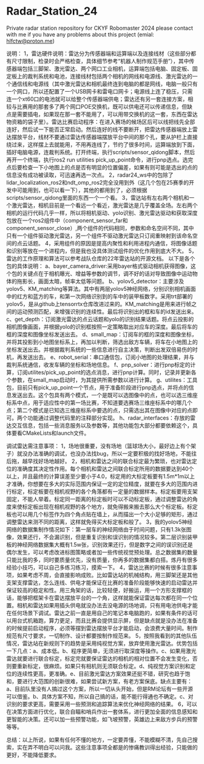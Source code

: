 # Radar_Station_24
Private radar station repository for CKYF Robomaster 2024
please contact with me if you have any problems about this project (emial: hlfctw@proton.me)

说明：
1，雷达硬件说明：雷达分为传感器端和运算端以及连接线材（这些部分都有尺寸限制，检录时会严格检查，具体细节参考“机器人制作规范手册”），其中传感器端包括三脚架、激光雷达、两个网口工业相机，运算端包括电脑、固定板、固定板上的裁判系统和电池，连接线材包括两个相机的网线和电源线、激光雷达的一个通信线和电源线（其中激光雷达和相机最终连到电脑的都是网线，电脑一般只有一个网口，所以还配置了一个USB网卡和雷电口网卡；电源线上连了稳压，只需连一个xt60口的电池就可以给整个传感器端供电；雷达还有另一套连接方案，相较与比赛用的那套多了两个网口POE交换机，既可以供电还可以传递信息，但缺点是需要插电，如果现在那一套不能用了，可以用带交换机的这一套，东西在雷达物资箱的袋子里）。雷达比赛启动程序：在进入赛场的候场区后可以线把线先全部连好，然后试一下能否正常启动。然后连好的线不要断开，把雷达传感器端放上雷达摆放平台，线材不要通过雷达传感器端摆放平台中间的那个孔，要从护栏上直接绕过来，这样摆上去就能用，不用再连线了，节约了很多时间，运算端放到下面，插好电脑电源，连裁判系统。打开终端，执行scripts/sensor_qidong脚本，然后再开一个终端，执行ros2 run utilities pick_up_point命令，进行pnp选点。选完点后要检查一下小地图上的点是否有明显的位置偏差，如果有则可能是选出的点的信息没有成功被读取，可迅速再选一次点。
2，radar24_ws中的包除了lidar_localization_ros2和ndt_omp_ros2完全没用到外（这几个包在25赛季的开发中可能用到，也可以看一下），其他的都用到了，必须根据scripts/sensor_qidong里面的东西一个一个看。
3，雷达站有左右两个相机和一个激光雷达，相机目前是一个看远一个看近，激光雷达是几乎覆盖全场。左右两个相机的运行代码几乎一样，所以将相机驱动、yolo识别、激光雷达驱动和获取深度包放在一个ros2组件中（component_sensor_far和component_sensor_close）,两个组件的代码相同，参数和命名空间不同，其中只有一个组件驱动激光雷达，另一个组件不驱动激光雷达只订阅重映射到该命名空间的点云话题。
4，采用组件的原因是提高内聚性和利用进程内通信，将图像话题和识别等放在一个进程内，但是我也没具体测试组件的优化作用到底大不大。
5，雷达的工作原理和算法可以参考战队仓库的22年雷达站的开源文档。
以下是各个包的具体说明：
a、bayer_camera_driver:采用bayer格式驱动相机获得图像，这个包的关键点在于相机曝光、增益等参数的调节，调不好的话对导致图像中运动物体的拖影长，画面太暗，帧率太低等问题。
b、yolov5_detector：主要涉及yolov5、KM_matching等算法。其中有两层yolov5神经网络，分别识别相机画面中的红方和蓝方的车，和第一次网络识别到的车中的装甲板数字。采用trt部署的yolov5，是从github上tensorrtx仓库改进过来的。KM_matching是用来进行帧之间的运动预测匹配，来增强识别的连续性。最后将识别出的框和车的id发送出来。
c、get_depth：订阅激光雷达的点云话题和yolo的识别结果话题。将点云投影的相机图像画面，并根据yolo的识别框按照一定策略取出对应车的深度。最后将车的框的深度和图像坐标发送出去。
d、small_map：订阅车的框的深度和图像坐标，并将其投影到小地图坐标系上，再加以判断，筛选出敌方车辆，将车在小地图上的坐标发送出去。并根据裁判系统的一些信息进行自主决策，判断出发双倍易伤的时机，再发送出去。
e、robot_serial：串口通信包，订阅小地图的处理结果，并与裁判系统通信，收发车辆的坐标和场地信息。
f、pnp_solver：进行pnp标定的计算，订阅utilites/pick_up_point的选点消息，进行pnp计算。同时，记录并更新各个参数，在small_map启动时，为其提供所需参数以进行计算。
g、utilites：工具包，目前只有pick_up_point一个节点，用于准备阶段进行pnp选点，并将点的信息发送出去。这个包具有两个模式，一个是既可以选图像中的点，也可以选三维座标系中点，用于适应性中的第一场比赛，不知道要选赛场三维座标系中的哪几个点；第二个模式是已知选三维座标系中要选的点，只需选出其在图像中对应的点即可。两个功能通过调整代码里的注释部分实现。
h、radar_interfaces：存放的雷达交互信息，包括一些消息服务以及参数等，其他功能包大部分都要依赖这个，具体要看CMakeLists和launch文件。

调试雷达需注意事项：
1，场地很重要，没有场地（篮球场大小，最好边上有个架子）就没办法准确的调试，也没办法找bug，所以一定要积极的找好场地，不能往后拖，越早找好场地越好。
2，相机和雷达之间的联合标定最为繁琐，也对雷达定位的准确度其决定性作用。每个相机和雷达之间联合标定所用的数据要达到40个以上，并且最终的计算误差至少要小于4.0，标定用的大标定板要有1.5m*1m以上才准确，你想要在多大的实际范围内保证一定的定位精度，就要在多大的范围内进行标定，标定板要在相机视野的各个角落都有一定量的数据样本。标定板要用支架固定，不能人举着。标定同一距离的标定板时可以不动标定板，通过调整雷达的角度来使标定板出现在相机视野的各个地方，就免得搬来搬去那么大个标定板。标定板也可以用几个标签作为四个角点贴在墙上，从而描出一个大小足够的矩形，通过调整雷达来测不同的距离，这样就免得买大标定板和般了。
3，我的yolov5神经网络的数据集制作情况如下：第一层车的神经网络由于时间问题，只有1.3k张图像，效果还行，不会漏识别，但是重复识别和误识别的情况较多。第二层识别装甲板的神经网络数据集大概有1.5w张，识别效果还行，但是数字之间的误识别还是偶尔发生，可以考虑改进标图策略或者加一些传统视觉预处理。总之数据集的数量只能比我的多，同时要质量优先，没有质量，你再多的数据集都白搭。炼丹有很多经验小技巧，可以自己多练习练习，摸索一下。
4，雷达比赛的时候有很多注意事项，如果考虑不周，会直接影响成败。比如雷达站的机械结构，用三脚架还是其他支架支撑雷达，怎么连线、供电才能保证在比赛的准备阶段能够快速的启动雷达并保证较高的稳定和性。用三角架的话，比较轻便，好搬运，用一个方形支撑框的话，能够把框架卡在雷达摆放平台的一个角，这样就能保证雷达每次都在同一个位置。相机和雷达如果用插头供电就没办法去没电源的场地调，只有用电池供电才能在任何场景下调试。雷达之前一直是用自己的笔记本电脑跑的，如果有条件的话可以用台式机箱跑，算力更足，而且比赛会提供显示屏，但是缺点就是没办法在准备的时候提前启动程序，必须等摆到雷达摆放平台才能启动，会浪费大量时间。制作规范有尺寸要求，一切制作、设计都要按制作规范来。 
5，按照我看到的其他队伍情况，雷达站在新规则下的趋势是采用纯视觉方案，放弃使用激光雷达。优势包括一下几点：a、成本低。b、程序更简单，无须进行取深度等操作。c、如果用激光雷达就要进行联合标定，标定完就要保证雷达的相机的相对位置不会发生变化，否则要重新标定，很麻烦。如果只有相机则无须联合标定。d、纯视觉方案识别和定位的连续性更高，更准确。e、目前激光雷达方案效果还挺不错，研究也趋于饱和，要进行大范围的创新很难，如果尝试新方案，有老方案保底。缺点主要有：a、目前队里没有人搞过这个方案，所以一切从头开始，但是RM论坛有一些开源可以借鉴。b、具体方案不知，所以自己搞的话，能不能行得通也不确定。c、对识别的要求更高，需要采用一些预测和追踪算法来优化神经网络的结果。
6，可以在决策方面进行优化，联合自瞄和哨兵作出一套体系，进行更加全面的信息感知和更智能的决策。还可以加一些预警功能，如飞坡预警，英雄边上来敌方步兵的预警等等。

总结：以上所说，如果有任何不懂的地方，一定要弄懂，不能模糊不清，先自己搜索，实在弄不明白可以问我。这些注意事项全都是的惨痛教训得出经验，只能做的更好，不能降低要求。

